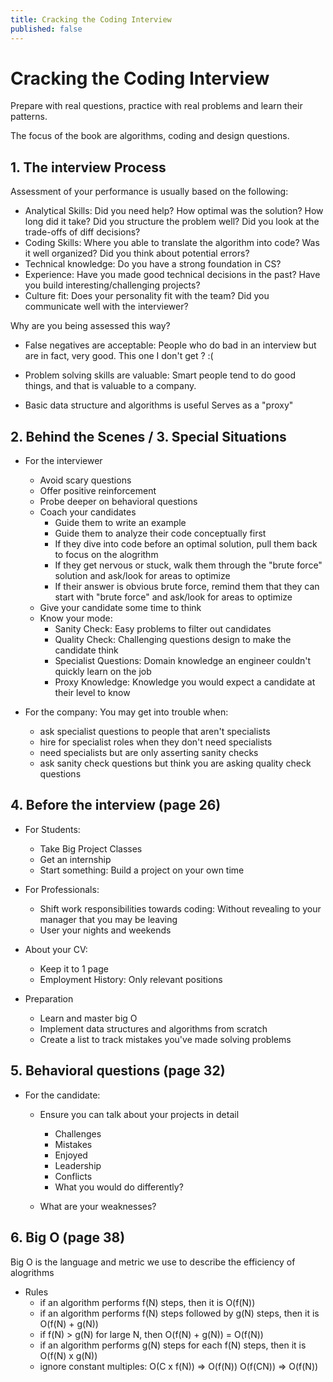 ```yaml
---
title: Cracking the Coding Interview
published: false
---
```


# Cracking the Coding Interview

Prepare with real questions, practice with real problems and learn their patterns.

The focus of the book are algorithms, coding and design questions.

## 1. The interview Process

Assessment of your performance is usually based on the following:

- Analytical Skills:
  Did you need help?
  How optimal was the solution?
  How long did it take?
  Did you structure the problem well?
  Did you look at the trade-offs of diff decisions?
- Coding Skills:
  Where you able to translate the algorithm into code?
  Was it well organized?
  Did you think about potential errors?
- Technical knowledge:
  Do you have a strong foundation in CS?
- Experience:
  Have you made good technical decisions in the past?
  Have you build interesting/challenging projects?
- Culture fit:
  Does your personality fit with the team?
  Did you communicate well with the interviewer?

Why are you being assessed this way?

- False negatives are acceptable:
  People who do bad in an interview but are in fact, very good.
  This one I don't get ? :(

- Problem solving skills are valuable:
  Smart people tend to do good things, and that is valuable to a company.

- Basic data structure and algorithms is useful
  Serves as a "proxy"

## 2. Behind the Scenes / 3. Special Situations

- For the interviewer

  - Avoid scary questions
  - Offer positive reinforcement
  - Probe deeper on behavioral questions
  - Coach your candidates
    - Guide them to write an example
    - Guide them to analyze their code conceptually first
    - If they dive into code before an optimal solution,
      pull them back to focus on the alogrithm
    - If they get nervous or stuck, walk them through the "brute force"
      solution and ask/look for areas to optimize
    - If their answer is obvious brute force, remind them that
      they can start with "brute force" and ask/look for areas to optimize
  - Give your candidate some time to think
  - Know your mode:
    - Sanity Check: Easy problems to filter out candidates
    - Quality Check: Challenging questions design to make the candidate think
    - Specialist Questions: Domain knowledge an engineer couldn't quickly learn on the job
    - Proxy Knowledge: Knowledge you would expect a candidate at their level to know

- For the company: You may get into trouble when:
  - ask specialist questions to people that aren't specialists
  - hire for specialist roles when they don't need specialists
  - need specialists but are only asserting sanity checks
  - ask sanity check questions but think you are asking quality check questions

## 4. Before the interview (page 26)

- For Students:

  - Take Big Project Classes
  - Get an internship
  - Start something: Build a project on your own time

- For Professionals:

  - Shift work responsibilities towards coding: Without revealing to your manager
    that you may be leaving
  - User your nights and weekends

- About your CV:

  - Keep it to 1 page
  - Employment History: Only relevant positions

- Preparation
  - Learn and master big O
  - Implement data structures and algorithms from scratch
  - Create a list to track mistakes you've made solving problems

## 5. Behavioral questions (page 32)

- For the candidate:

  - Ensure you can talk about your projects in detail

    - Challenges
    - Mistakes
    - Enjoyed
    - Leadership
    - Conflicts
    - What you would do differently?

  - What are your weaknesses?

## 6. Big O (page 38)

Big O is the language and metric we use to describe the efficiency of alogrithms

- Rules
  - if an algorithm performs f(N) steps, then it is O(f(N))
  - if an algorithm performs f(N) steps followed by g(N) steps,
    then it is O(f(N) + g(N))
  - if f(N) > g(N) for large N, then O(f(N) + g(N)) = O(f(N))
  - if an algorithm performs g(N) steps for each f(N) steps,
    then it is O(f(N) x g(N))
  - ignore constant multiples:
    O(C x f(N)) => O(f(N))
    O(f(CN)) => O(f(N))
